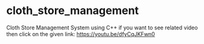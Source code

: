 # cloth_store_management
Cloth Store Management System using C++
if you want to see related video then click on the given link:
https://youtu.be/dfyCqJKFwn0
